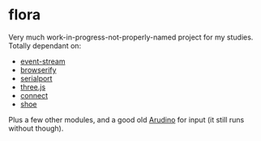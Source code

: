 # flora

Very much work-in-progress-not-properly-named project for my studies. Totally
dependant on:

* [event-stream](http://npm.im/event-stream)
* [browserify](http://npm.im/browserify)
* [serialport](http://npm.im/serialport)
* [three.js](http://mrdoob.github.com/three.js/)
* [connect](http://npm.im/connect)
* [shoe](http://npm.im/shoe)

Plus a few other modules, and a good old [Arudino](http://arduino.cc) for input
(it still runs without though).
